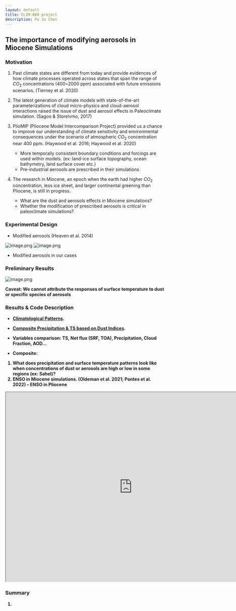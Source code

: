 ```yaml
---
layout: default
title: CLIM-680 project
description: Po Ju Chen
---
```

## The importance of modifying aerosols in Miocene Simulations

### Motivation
1. Past climate states are different from today and provide evidences of how climate processes operated across states that span the range of $CO_2$ concentrations (400~2000 ppm) associated with future emissions scenarios. (Tierney et al. 2020)

2. The latest generation of climate models with state-of-the-art parameterizations of cloud micro-physics and cloud-aerosol interactions raised the issue of dust and aerosol effects in Paleoclimate simulation. (Sagoo & Storelvmo, 2017) 

3. PlioMIP (Pliocene Model Intercomparison Project) provided us a chance to improve our understanding of climate sensitivity and environmental consequences under the scenario of atmospheric $CO_2$ concentration near 400 ppm. (Haywood et al. 2016; Haywood et al. 2020)
   - More temporally consistent boundary conditions and forcings are used within models. (ex: land-ice surface topography, ocean bathymetry, land surface cover etc.)
   - Pre-industrial aerosols are prescribed in their simulations

4. The research in Miocene, an epoch when the earth had higher $CO_2$ concentration, less ice sheet, and larger continental greening than Pliocene, is still in progress.
   * What are the dust and aerosols effects in Miocene simulations?
   * Whether the modification of prescribed aerosols is critical in paleoclimate simulations?

### Experimental Design

* Modified aerosols (Heaven et al. 2014)

![image.png](attachment:ceee900f-5b31-4bef-a63d-5060403018e5.png) ![image.png](attachment:8bd9debb-e7a0-46da-8c77-5f57a43129b5.png)

* Modified aerosols in our cases

### Preliminary Results
![image.png](attachment:80a647af-bb9e-4a46-a61d-2afbe1b1aecd.png)

<b>Caveat: We cannot attribute the responses of surface temperature to dust or specific species of aerosols 

### Results & Code Description
* [Climatological Patterns](./doc/patterns.html).
* [Composite Precipitation & TS based on Dust Indices](./doc/composite_PresTS.html).

* Variables comparison: TS, Net flux (SRF, TOA), Precipitation, Cloud Fraction, AOD…
* Composite: 
1. What does precipitation and surface temperature patterns look like when concentrations of dust or aerosols are high or low in some regions (ex: Sahel)? 
2. ENSO in Miocene simulations. (Oldeman et al. 2021; Pontes et al. 2022) – ENSO in Pliocene
<iframe src="https://nbviewer.org/github/ChenPoJu/clim680_project/blob/master/Assignment3/plot_3_composite.ipynb" width="800" height="600"></iframe>

### Summary
1. 

